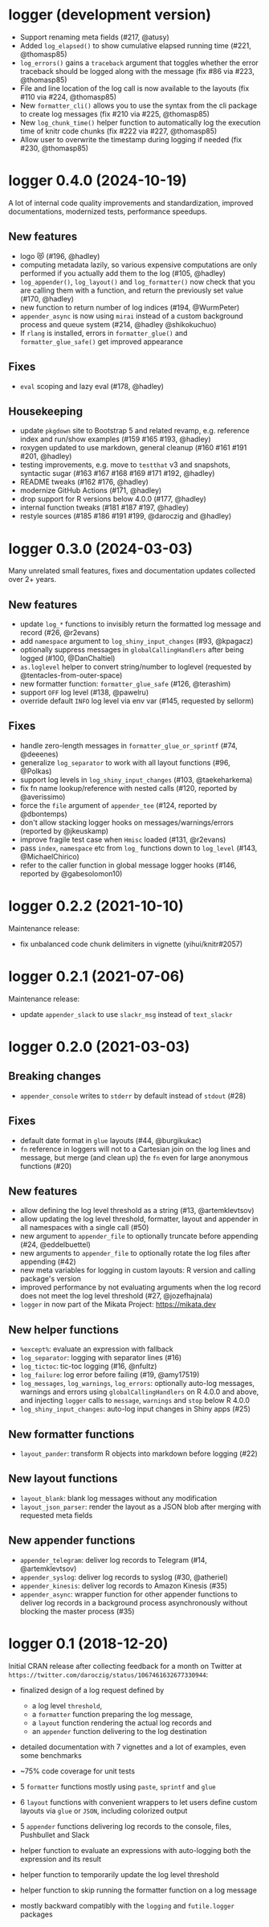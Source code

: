 # logger (development version)

* Support renaming meta fields (#217, @atusy)
* Added `log_elapsed()` to show cumulative elapsed running time (#221, @thomasp85)
* `log_errors()` gains a `traceback` argument that toggles whether the error traceback should be logged along with the message (fix #86 via #223, @thomasp85)
* File and line location of the log call is now available to the layouts (fix #110 via #224, @thomasp85)
* New `formatter_cli()` allows you to use the syntax from the cli package to create log messages (fix #210 via #225, @thomasp85)
* New `log_chunk_time()` helper function to automatically log the execution time of knitr code chunks (fix #222 via #227, @thomasp85)
* Allow user to overwrite the timestamp during logging if needed (fix #230, @thomasp85)

# logger 0.4.0 (2024-10-19)

A lot of internal code quality improvements and standardization,
improved documentations, modernized tests, performance speedups.

## New features

* logo 😻 (#196, @hadley)
* computing metadata lazily, so various expensive computations are only performed if you actually add them to the log (#105, @hadley)
* `log_appender()`, `log_layout()` and `log_formatter()` now check that you are calling them with a function, and return the previously set value (#170, @hadley)
* new function to return number of log indices (#194, @WurmPeter)
* `appender_async` is now using `mirai` instead of a custom background process and queue system (#214, @hadley @shikokuchuo)
* If `rlang` is installed, errors in `formatter_glue()` and `formatter_glue_safe()` get improved appearance

## Fixes

* `eval` scoping and lazy eval (#178, @hadley)

## Housekeeping

* update `pkgdown` site to Bootstrap 5 and related revamp, e.g. reference index and run/show examples (#159 #165 #193, @hadley)
* roxygen updated to use markdown, general cleanup (#160 #161 #191 #201, @hadley)
* testing improvements, e.g. move to `testthat` v3 and snapshots, syntactic sugar (#163 #167 #168 #169 #171 #192, @hadley)
* README tweaks (#162 #176, @hadley)
* modernize GitHub Actions (#171, @hadley)
* drop support for R versions below 4.0.0 (#177, @hadley)
* internal function tweaks (#181 #187 #197, @hadley)
* restyle sources (#185 #186 #191 #199, @daroczig and @hadley)

# logger 0.3.0 (2024-03-03)

Many unrelated small features, fixes and documentation updates collected over 2+ years.

## New features

* update `log_*` functions to invisibly return the formatted log message and record (#26, @r2evans)
* add `namespace` argument to `log_shiny_input_changes` (#93, @kpagacz)
* optionally suppress messages in `globalCallingHandlers` after being logged (#100, @DanChaltiel)
* `as.loglevel` helper to convert string/number to loglevel (requested by @tentacles-from-outer-space)
* new formatter function: `formatter_glue_safe` (#126, @terashim)
* support `OFF` log level (#138, @pawelru)
* override default `INFO` log level via env var (#145, requested by sellorm)

## Fixes

* handle zero-length messages in `formatter_glue_or_sprintf` (#74, @deeenes)
* generalize `log_separator` to work with all layout functions (#96, @Polkas)
* support log levels in `log_shiny_input_changes` (#103, @taekeharkema)
* fix fn name lookup/reference with nested calls (#120, reported by @averissimo)
* force the `file` argument of `appender_tee` (#124, reported by @dbontemps)
* don't allow stacking logger hooks on messages/warnings/errors (reported by @jkeuskamp)
* improve fragile test case when `Hmisc` loaded (#131, @r2evans)
* pass `index`, `namespace` etc from `log_` functions down to `log_level` (#143, @MichaelChirico)
* refer to the caller function in global message logger hooks (#146, reported by @gabesolomon10)

# logger 0.2.2 (2021-10-10)

Maintenance release:

* fix unbalanced code chunk delimiters in vignette (yihui/knitr#2057)

# logger 0.2.1 (2021-07-06)

Maintenance release:

* update `appender_slack` to use `slackr_msg` instead of `text_slackr`

# logger 0.2.0 (2021-03-03)

## Breaking changes

* `appender_console` writes to `stderr` by default instead of `stdout` (#28)

## Fixes

* default date format in `glue` layouts (#44, @burgikukac)
* `fn` reference in loggers will not to a Cartesian join on the log lines and message, but merge (and clean up) the `fn` even for large anonymous functions (#20)

## New features

* allow defining the log level threshold as a string (#13, @artemklevtsov)
* allow updating the log level threshold, formatter, layout and appender in all namespaces with a single call (#50)
* new argument to `appender_file` to optionally truncate before appending (#24, @eddelbuettel)
* new arguments to `appender_file` to optionally rotate the log files after appending (#42)
* new meta variables for logging in custom layouts: R version and calling package's version
* improved performance by not evaluating arguments when the log record does not meet the log level threshold (#27, @jozefhajnala)
* `logger` in now part of the Mikata Project: https://mikata.dev

## New helper functions

* `%except%`: evaluate an expression with fallback
* `log_separator`: logging with separator lines (#16)
* `log_tictoc`: tic-toc logging (#16, @nfultz)
* `log_failure`: log error before failing (#19, @amy17519)
* `log_messages`, `log_warnings`, `log_errors`: optionally auto-log messages, warnings and errors using `globalCallingHandlers` on R 4.0.0 and above, and injecting `logger` calls to `message`, `warnings` and `stop` below R 4.0.0
* `log_shiny_input_changes`: auto-log input changes in Shiny apps (#25)

## New formatter functions

* `layout_pander`: transform R objects into markdown before logging (#22)

## New layout functions

* `layout_blank`: blank log messages without any modification
* `layout_json_parser`: render the layout as a JSON blob after merging with requested meta fields

## New appender functions

* `appender_telegram`: deliver log records to Telegram (#14, @artemklevtsov)
* `appender_syslog`: deliver log records to syslog (#30, @atheriel)
* `appender_kinesis`: deliver log records to Amazon Kinesis (#35)
* `appender_async`: wrapper function for other appender functions to deliver log records in a background process asynchronously without blocking the master process (#35)

# logger 0.1 (2018-12-20)

Initial CRAN release after collecting feedback for a month on Twitter at `https://twitter.com/daroczig/status/1067461632677330944`:

* finalized design of a log request defined by

    * a log level `threshold`,
    * a `formatter` function preparing the log message,
    * a `layout` function rendering the actual log records and
    * an `appender` function delivering to the log destination

* detailed documentation with 7 vignettes and a lot of examples, even some benchmarks
* ~75% code coverage for unit tests
* 5 `formatter` functions mostly using `paste`, `sprintf` and `glue`
* 6 `layout` functions with convenient wrappers to let users define custom layouts via `glue` or `JSON`, including colorized output
* 5 `appender` functions delivering log records to the console, files, Pushbullet and Slack
* helper function to evaluate an expressions with auto-logging both the expression and its result
* helper function to temporarily update the log level threshold
* helper function to skip running the formatter function on a log message
* mostly backward compatibly with the `logging` and `futile.logger` packages

